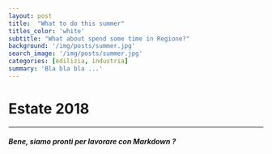 ```yaml
---
layout: post
title:  "What to do this summer"
titles_color: 'white'
subtitle: "What about spend some time in Regione?"
background: '/img/posts/summer.jpg'
search_image: '/img/posts/summer.jpg'
categories: [edilizia, industria]
summary: 'Bla bla bla ...'
---
```

# Estate 2018

---

##### Bene, siamo pronti per lavorare con Markdown ?
